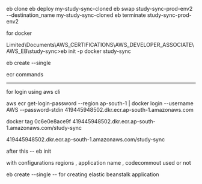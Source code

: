 eb clone
eb deploy my-study-sync-cloned
eb swap study-sync-prod-env2 --destination_name my-study-sync-cloned
eb terminate study-sync-prod-env2 





for docker 


Limited\Documents\AWS_CERTIFICATIONS\AWS_DEVELOPER_ASSOCIATE\AWS_EB\study-sync>eb init -p docker study-sync


eb create --single










ecr  commands 

-----------------




for login using aws cli  


aws ecr get-login-password --region ap-south-1 | docker login --username AWS --password-stdin 419445948502.dkr.ecr.ap-south-1.amazonaws.com














docker tag 0c6e0e8ace9f 419445948502.dkr.ecr.ap-south-1.amazonaws.com/study-sync




419445948502.dkr.ecr.ap-south-1.amazonaws.com/study-sync



after this   --  eb init 


with configurations regions , application name , codecommout used or not 



eb create --single -- for creating elastic beanstalk application 

